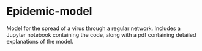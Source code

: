 # Epidemic-model
Model for the spread of a virus through a regular network. Includes a Jupyter notebook containing the code, along with a pdf containing detailed explanations of the model.
